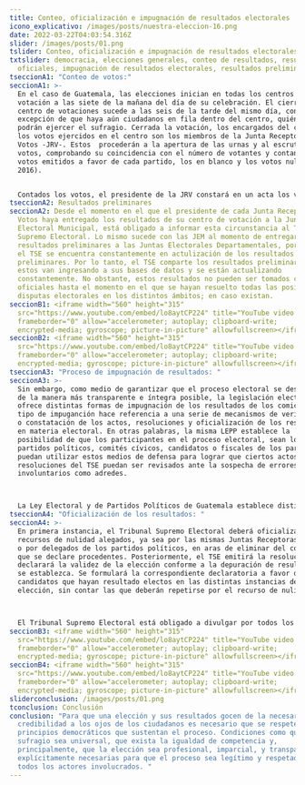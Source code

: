 ```yaml
---
title: Conteo, oficialización e impugnación de resultados electorales
icono_explicativo: /images/posts/nuestra-eleccion-16.png
date: 2022-03-22T04:03:54.316Z
slider: /images/posts/01.png
tslider: Conteo, oficialización e impugnación de resultados electorales
txtslider: democracia, elecciones generales, conteo de resultados, resultados
  oficiales, impugnación de resultados electorales, resultados preliminares
tseccionA1: "Conteo de votos:"
seccionA1: >-
  En el caso de Guatemala, las elecciones inician en todas los centros de
  votación a las siete de la mañana del día de su celebración. El cierre de los
  centro de votaciones sucede a las seis de la tarde del mismo día, con la
  excepción de que haya aún ciudadanos en fila dentro del centro, quiénes aún
  podrán ejercer el sufragio. Cerrada la votación, los encargados del conteo de
  los votos ejercidos en el centro son los miembros de la Junta Receptora de
  Votos -JRV-. Estos  procederán a la apertura de las urnas y al escrutinio de
  votos, comprobando su coincidencia con el número de votantes y contando los
  votos emitidos a favor de cada partido, los en blanco y los votos nulos (TSE,
  2016).


  Contados los votos, el presidente de la JRV constará en un acta los votos válidos emitidos y hará entrega de los mismos a los delegados de la Junta Electoral Municipal -JEM-. Esta deberá recopilar todas las actas y resultados de las JRV dentro de su jursidicción y establecer el resultado oficial dentro de su municipio (TSE, 2016). Inmediatamente, el representante de la JEM deberá trasladar los resultados de su jurisdicción a la Junta Electoral Departamental -JED- para que dicho órgano electoral pueda totalizar los resultados preliminares del proceso electoral en su departamento. Estos resultados se enviarán al Tribunal Supremo Electoral -TSE- para que se haga el anuncio oficial del proceso electoral en disputa.
tseccionA2: Resultados preliminares
seccionA2: Desde el momento en el que el presidente de cada Junta Receptora de
  Votos haya entregado los resultados de su centro de votación a la Junta
  Electoral Municipal, está obligado a informar esta circunstancia al Tribunal
  Supremo Electoral. Lo mismo sucede con las JEM al momento de entregar sus
  resultados preliminares a las Juntas Electorales Departamentales, por lo que
  el TSE se encuentra constantemente en actulización de los resultados
  preliminares. Por lo tanto, el TSE comparte los resultados preliminares según
  estos van ingresando a sus bases de datos y se están actualizando
  constantemente. No obstante, estos resultados no pueden ser tomados como
  oficiales hasta el momento en el que se hayan resuelto todas las posibles
  disputas electorales en los distintos ámbitos; en caso existan.
seccionB1: <iframe width="560" height="315"
  src="https://www.youtube.com/embed/lo8aytCP224" title="YouTube video player"
  frameborder="0" allow="accelerometer; autoplay; clipboard-write;
  encrypted-media; gyroscope; picture-in-picture" allowfullscreen></iframe>
seccionB2: <iframe width="560" height="315"
  src="https://www.youtube.com/embed/lo8aytCP224" title="YouTube video player"
  frameborder="0" allow="accelerometer; autoplay; clipboard-write;
  encrypted-media; gyroscope; picture-in-picture" allowfullscreen></iframe>
tseccionA3: "Proceso de impugnación de resultados: "
seccionA3: >-
  Sin embargo, como medio de garantizar que el proceso electoral se desarrolle
  de la manera más transparente e íntegra posible, la legislación electoral
  ofrece distintas formas de impugnación de los resultados de los comicios. Este
  tipo de impuganción hace referencia a una serie de mecanismos de verificación
  o constatación de los actos, resoluciones y oficialización de los resultados
  en materia electoral. En otras palabras, la misma LEPP establece la
  posibilidad de que los participantes en el proceso electoral, sean los
  partidos políticos, comités cívicos, candidatos o fiscales de los partidos,
  puedan utilizar estos medios de defensa para lograr que ciertos actos o
  resoluciones del TSE puedan ser revisados ante la sospecha de errores, tanto
  involuntarios como adredes. 



  La Ley Electoral y de Partidos Políticos de Guatemala establece distintos mecanismos para la aclaración y/o repetición del conteo de votos o, en casos más extremos, del proceso total de la elección. Sin embargo, para los fines ilustrativos del presente, únicamente se han seleccionado los tres mecanismos más frecuentados para la resolución de las cuestionantes sobre los comicios electorales.
tseccionA4: "Oficialización de los resultados: "
seccionA4: >-
  En primera instancia, el Tribunal Supremo Electoral deberá oficializar los
  recursos de nulidad alegados, ya sea por las mismas Juntas Receptoras de Votos
  o por delegados de los partidos políticos, en aras de eliminar del cómputo las
  que se declare procedentes. Posteriormente, el TSE emitirá la resolución que
  declarará la validez de la elección conforme a la depuración de resultados que
  se establezca. Se formulará la correspondiente declaratoria a favor de los
  candidatos que hayan resultado electos en las distintas instancias de
  elección, sin contar las que deberán repetirse por el recurso de nulidad. 



  El Tribunal Supremo Electoral está obligado a divulgar por todos los medios de comunicación, los resultados electorales, parciales y definitivos, dentro del plazo de ocho días siguientes a la terminación del proceso electoral.
seccionB3: <iframe width="560" height="315"
  src="https://www.youtube.com/embed/lo8aytCP224" title="YouTube video player"
  frameborder="0" allow="accelerometer; autoplay; clipboard-write;
  encrypted-media; gyroscope; picture-in-picture" allowfullscreen></iframe>
seccionB4: <iframe width="560" height="315"
  src="https://www.youtube.com/embed/lo8aytCP224" title="YouTube video player"
  frameborder="0" allow="accelerometer; autoplay; clipboard-write;
  encrypted-media; gyroscope; picture-in-picture" allowfullscreen></iframe>
sliderconclusion: /images/posts/01.png
tconclusion: Conclusión
conclusion: "Para que una elección y sus resultados gocen de la necesaria
  credibilidad a los ojos de los ciudadanos es necesario que se respeten los
  principios democráticos que sustentan el proceso. Condiciones como que el
  sufragio sea universal, que exista la igualdad de competencia y,
  principalmente, que la elección sea profesional, imparcial, y transparente son
  explícitamente necesarias para que el proceso sea legítimo y respetado por
  todos los actores involucrados. "
---
```

